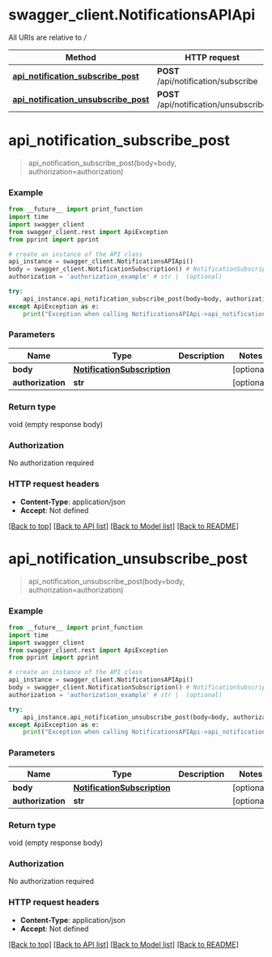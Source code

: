 # swagger_client.NotificationsAPIApi

All URIs are relative to */*

Method | HTTP request | Description
------------- | ------------- | -------------
[**api_notification_subscribe_post**](NotificationsAPIApi.md#api_notification_subscribe_post) | **POST** /api/notification/subscribe | 
[**api_notification_unsubscribe_post**](NotificationsAPIApi.md#api_notification_unsubscribe_post) | **POST** /api/notification/unsubscribe | 

# **api_notification_subscribe_post**
> api_notification_subscribe_post(body=body, authorization=authorization)



### Example
```python
from __future__ import print_function
import time
import swagger_client
from swagger_client.rest import ApiException
from pprint import pprint

# create an instance of the API class
api_instance = swagger_client.NotificationsAPIApi()
body = swagger_client.NotificationSubscription() # NotificationSubscription |  (optional)
authorization = 'authorization_example' # str |  (optional)

try:
    api_instance.api_notification_subscribe_post(body=body, authorization=authorization)
except ApiException as e:
    print("Exception when calling NotificationsAPIApi->api_notification_subscribe_post: %s\n" % e)
```

### Parameters

Name | Type | Description  | Notes
------------- | ------------- | ------------- | -------------
 **body** | [**NotificationSubscription**](NotificationSubscription.md)|  | [optional] 
 **authorization** | **str**|  | [optional] 

### Return type

void (empty response body)

### Authorization

No authorization required

### HTTP request headers

 - **Content-Type**: application/json
 - **Accept**: Not defined

[[Back to top]](#) [[Back to API list]](../README.md#documentation-for-api-endpoints) [[Back to Model list]](../README.md#documentation-for-models) [[Back to README]](../README.md)

# **api_notification_unsubscribe_post**
> api_notification_unsubscribe_post(body=body, authorization=authorization)



### Example
```python
from __future__ import print_function
import time
import swagger_client
from swagger_client.rest import ApiException
from pprint import pprint

# create an instance of the API class
api_instance = swagger_client.NotificationsAPIApi()
body = swagger_client.NotificationSubscription() # NotificationSubscription |  (optional)
authorization = 'authorization_example' # str |  (optional)

try:
    api_instance.api_notification_unsubscribe_post(body=body, authorization=authorization)
except ApiException as e:
    print("Exception when calling NotificationsAPIApi->api_notification_unsubscribe_post: %s\n" % e)
```

### Parameters

Name | Type | Description  | Notes
------------- | ------------- | ------------- | -------------
 **body** | [**NotificationSubscription**](NotificationSubscription.md)|  | [optional] 
 **authorization** | **str**|  | [optional] 

### Return type

void (empty response body)

### Authorization

No authorization required

### HTTP request headers

 - **Content-Type**: application/json
 - **Accept**: Not defined

[[Back to top]](#) [[Back to API list]](../README.md#documentation-for-api-endpoints) [[Back to Model list]](../README.md#documentation-for-models) [[Back to README]](../README.md)

